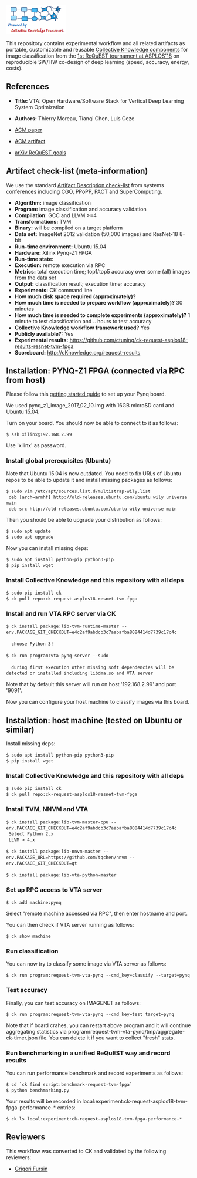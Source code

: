 [![logo](https://github.com/ctuning/ck-guide-images/blob/master/logo-powered-by-ck.png)](https://github.com/ctuning/ck)

This repository contains experimental workflow and all related artifacts 
as portable, customizable and reusable [Collective Knowledge components](https://github.com/ctuning/ck)
for image classification from the [1st ReQuEST tournament at ASPLOS'18](http://cknowledge.org/request-cfp-asplos2018.html) 
on reproducible SW/HW co-design of deep learning (speed, accuracy, energy, costs).

## References

* **Title:** VTA: Open Hardware/Software Stack for Vertical Deep Learning System Optimization
* **Authors:** Thierry Moreau, Tianqi Chen, Luis Ceze

* [ACM paper](https://doi.org/10.1145/3229762.3229766)
* [ACM artifact](https://doi.org/10.1145/3229772)

* [arXiv ReQuEST goals](https://arxiv.org/abs/1801.06378)

## Artifact check-list (meta-information)

We use the standard [Artifact Description check-list](http://ctuning.org/ae/submission_extra.html) from systems conferences including CGO, PPoPP, PACT and SuperComputing.

* **Algorithm:** image classification
* **Program:** image classification and accuracy validation
* **Compilation:** GCC and LLVM >=4
* **Transformations:** TVM
* **Binary:** will be compiled on a target platform
* **Data set:** ImageNet 2012 validation (50,000 images) and ResNet-18 8-bit
* **Run-time environment:** Ubuntu 15.04
* **Hardware:** Xilinx Pynq-Z1 FPGA
* **Run-time state:** 
* **Execution:** remote execution via RPC
* **Metrics:** total execution time; top1/top5 accuracy over some (all) images from the data set
* **Output:** classification result; execution time; accuracy
* **Experiments:** CK command line
* **How much disk space required (approximately)?** 
* **How much time is needed to prepare workflow (approximately)?** 30 minutes
* **How much time is needed to complete experiments (approximately)?** 1 minute to test classification and .. hours to test accuracy
* **Collective Knowledge workflow framework used?** Yes
* **Publicly available?:** Yes
* **Experimental results:** https://github.com/ctuning/ck-request-asplos18-results-resnet-tvm-fpga
* **Scoreboard:** http://cKnowledge.org/request-results

## Installation: PYNQ-Z1 FPGA (connected via RPC from host)

Please follow this [getting started guide]() to set up your Pynq board.

We used pynq_z1_image_2017_02_10.img with 16GB microSD card and Ubuntu 15.04.

Turn on your board. You should now be able to connect to it as follows:

```
$ ssh xilinx@192.168.2.99
```

Use 'xilinx' as password.

### Install global prerequisites (Ubuntu)

Note that Ubuntu 15.04 is now outdated. You need to fix URLs of Ubuntu repos to be able to update it and install missing packages as follows:

```
$ sudo vim /etc/apt/sources.list.d/multistrap-wily.list
 deb [arch=armhf] http://old-releases.ubuntu.com/ubuntu wily universe main
 deb-src http://old-releases.ubuntu.com/ubuntu wily universe main
```

Then you should be able to upgrade your distribution as follows:
```
$ sudo apt update
$ sudo apt upgrade
```

Now you can install missing deps:
```
$ sudo apt install python-pip python3-pip
$ pip install wget

```

### Install Collective Knowledge and this repository with all deps
```
$ sudo pip install ck
$ ck pull repo:ck-request-asplos18-resnet-tvm-fpga
```

### Install and run VTA RPC server via CK

```
$ ck install package:lib-tvm-runtime-master --env.PACKAGE_GIT_CHECKOUT=e4c2af9abdcb3c7aabafba8084414d7739c17c4c

  choose Python 3!

$ ck run program:vta-pynq-server --sudo

  during first execution other missing soft dependencies will be detected or installed including libdma.so and VTA server

```

Note that by default this server will run on host '192.168.2.99' and port '9091'.

Now you can configure your host machine to classify images via this board.


## Installation: host machine (tested on Ubuntu or similar)

Install missing deps:
```
$ sudo apt install python-pip python3-pip
$ pip install wget

```

### Install Collective Knowledge and this repository with all deps
```
$ sudo pip install ck
$ ck pull repo:ck-request-asplos18-resnet-tvm-fpga
```

### Install TVM, NNVM and VTA

```
$ ck install package:lib-tvm-master-cpu --env.PACKAGE_GIT_CHECKOUT=e4c2af9abdcb3c7aabafba8084414d7739c17c4c
 Select Python 2.x
 LLVM > 4.x

$ ck install package:lib-nnvm-master --env.PACKAGE_URL=https://github.com/tqchen/nnvm --env.PACKAGE_GIT_CHECKOUT=qt

$ ck install package:lib-vta-python-master
```

### Set up RPC access to VTA server
```
$ ck add machine:pynq
```

Select "remote machine accessed via RPC", then enter hostname and port.

You can then check if VTA server running as follows:
```
$ ck show machine
```

### Run classification
You can now try to classify some image via VTA server as follows:
```
$ ck run program:request-tvm-vta-pynq --cmd_key=classify --target=pynq
```

### Test accuracy
Finally, you can test accuracy on IMAGENET as follows:
```
$ ck run program:request-tvm-vta-pynq --cmd_key=test target=pynq
```

Note that if board crahes, you can restart above program and it will continue aggregating statistics
via program/request-tvm-vta-pynq/tmp/aggregate-ck-timer.json file. You can delete it if you want to collect "fresh" stats.

### Run benchmarking in a unified ReQuEST way and record results

You can run performance benchmark and record experiments as follows:
```
$ cd `ck find script:benchmark-request-tvm-fpga`
$ python benchmarking.py
```

Your results will be recorded in local:experiment:ck-request-asplos18-tvm-fpga-performance-* entries:
```
$ ck ls local:experiment:ck-request-asplos18-tvm-fpga-performance-*
```

## Reviewers

This workflow was converted to CK and validated by the following reviewers:
* [Grigori Fursin](http://fursin.net/research.html)
